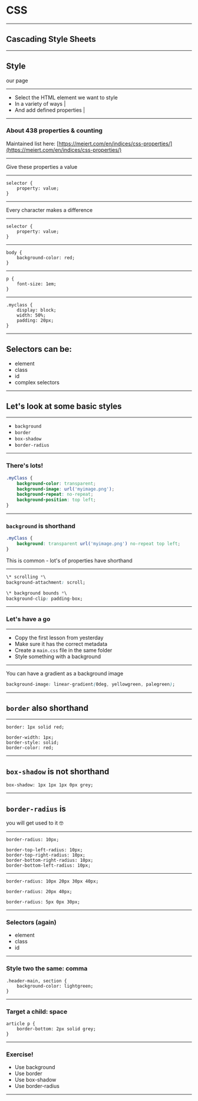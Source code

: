 # CSS

---

## Cascading Style Sheets

---

## Style
our page

---

- Select the HTML element we want to style
- In a variety of ways |
- And add defined properties |

---

### About 438 properties & counting

Maintained list here: [https://meiert.com/en/indices/css-properties/](https://meiert.com/en/indices/css-properties/)

---

Give these properties a value

---

```
selector {
	property: value;
}
```

---

Every character makes a difference

---

```
selector {
	property: value;
}
```

---

```
body {
	background-color: red;
}
```

---

```
p {
	font-size: 1em;
}
```

---

```
.myclass {
	display: block;
	width: 50%;
	padding: 20px;
}
```

---

## Selectors can be:

- element
- class
- id
- complex selectors

---

## Let's look at some basic styles

---

- `background`
- `border`
- `box-shadow`
- `border-radius`

---

### There's lots!

```css
.myClass {
	background-color: transparent;
	background-image: url('myimage.png');
	background-repeat: no-repeat;
	background-position: top left;
}
```
---
### `background` is shorthand

```css
.myClass {
	background: transparent url('myimage.png') no-repeat top left;
}
```

This is common - lot's of properties have shorthand

---

```css
\* scrolling *\
background-attachment: scroll;

\* background bounds *\
background-clip: padding-box;
```

---

### Let's have a go

---

- Copy the first lesson from yesterday
- Make sure it has the correct metadata
- Create a `main.css` file in the same folder
- Style something with a background

---

You can have a gradient as a background image

```css
background-image: linear-gradient(0deg, yellowgreen, palegreen);
```

---

## `border` also shorthand

---

```
border: 1px solid red;

border-width: 1px;
border-style: solid;
border-color: red;
```

---

## `box-shadow` is not shorthand

```
box-shadow: 1px 1px 1px 0px grey;
```

---

## `border-radius` is
you will get used to it 🤓

---

```
border-radius: 10px;

border-top-left-radius: 10px;
border-top-right-radius: 10px;
border-bottom-right-radius: 10px;
border-bottom-left-radius: 10px;
```

---

```
border-radius: 10px 20px 30px 40px;

border-radius: 20px 40px;

border-radius: 5px 0px 30px;
```

---

### Selectors (again)

- element
- class
- id

---

### Style two the same: comma

```
.header-main, section {
	background-color: lightgreen;
}
```

---

### Target a child: space

```
article p {
	border-bottom: 2px solid grey;
}
```

---

### Exercise!

- Use background
- Use border
- Use box-shadow
- Use border-radius

---